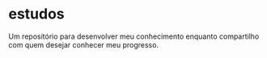 # estudos
Um repositório para desenvolver meu conhecimento enquanto compartilho com quem desejar conhecer meu progresso.
